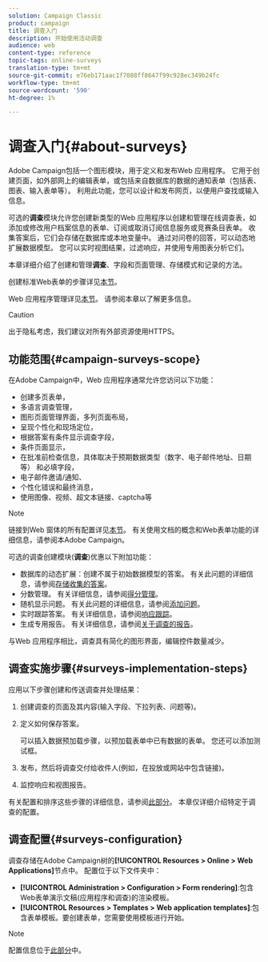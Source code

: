 ```yaml
---
solution: Campaign Classic
product: campaign
title: 调查入门
description: 开始使用活动调查
audience: web
content-type: reference
topic-tags: online-surveys
translation-type: tm+mt
source-git-commit: e76eb171aac1f7088ff8647f99c928ec349b24fc
workflow-type: tm+mt
source-wordcount: '590'
ht-degree: 1%

---
```



# 调查入门{#about-surveys}

Adobe Campaign包括一个图形模块，用于定义和发布Web 应用程序。 它用于创建页面，如外部网上的编辑表单，或包括来自数据库的数据的通知表单（包括表、图表、输入表单等）。 利用此功能，您可以设计和发布网页，以便用户查找或输入信息。

可选的&#x200B;**调查**&#x200B;模块允许您创建新类型的Web 应用程序以创建和管理在线调查表，如添加或修改用户档案信息的表单、订阅或取消订阅信息服务或竞赛条目表单。 收集答案后，它们会存储在数据库或本地变量中。 通过对问卷的回答，可以动态地扩展数据模型。 您可以实时视图结果，过滤响应，并使用专用图表分析它们。

本章详细介绍了创建和管理&#x200B;**调查**、字段和页面管理、存储模式和记录的方法。

创建标准Web表单的步骤详见[本节](../../web/using/about-web-forms.md)。

Web 应用程序管理详见[本节](../../web/using/about-web-applications.md)。 请参阅本章以了解更多信息。

>[!CAUTION]
>
>出于隐私考虑，我们建议对所有外部资源使用HTTPS。

## 功能范围{#campaign-surveys-scope}

在Adobe Campaign中，Web 应用程序通常允许您访问以下功能：

* 创建多页表单，
* 多语言调查管理，
* 图形页面管理界面，多列页面布局，
* 呈现个性化和现场定位，
* 根据答案有条件显示调查字段，
* 条件页面显示，
* 在批准前检查信息，具体取决于预期数据类型（数字、电子邮件地址、日期等） 和必填字段，
* 电子邮件邀请/通知、
* 个性化错误和最终消息，
* 使用图像、视频、超文本链接、captcha等

>[!NOTE]
>
>链接到Web 窗体的所有配置详见[本节](../../web/using/about-web-forms.md)。 有关使用文档的概念和Web表单功能的详细信息，请参阅本Adobe Campaign。

可选的调查创建模块(**调查**)优惠以下附加功能：

* 数据库的动态扩展：创建不属于初始数据模型的答案。 有关此问题的详细信息，请参阅[存储收集的答案](../../web/using/managing-answers.md#storing-collected-answers)。
* 分数管理。 有关详细信息，请参阅[得分管理](../../web/using/managing-answers.md#score-management)。
* 随机显示问题。 有关此问题的详细信息，请参阅[添加问题](../../web/using/building-a-survey.md#adding-questions)。
* 实时跟踪答案。 有关详细信息，请参阅[响应跟踪](../../web/using/publish--track-and-use-collected-data.md#response-tracking)。
* 生成专用报告。 有关详细信息，请参阅[关于调查的报告](../../web/using/publish--track-and-use-collected-data.md#reports-on-surveys)。

与Web 应用程序相比，调查具有简化的图形界面，编辑控件数量减少。

## 调查实施步骤{#surveys-implementation-steps}

应用以下步骤创建和传送调查并处理结果：

1. 创建调查的页面及其内容(输入字段、下拉列表、问题等)。
1. 定义如何保存答案。

   可以插入数据预加载步骤，以预加载表单中已有数据的表单。 您还可以添加测试框。

1. 发布，然后将调查交付给收件人(例如，在投放或网站中包含链接)。
1. 监控响应和视图报告。

有关配置和排序这些步骤的详细信息，请参阅[此部分](../../web/using/about-web-forms.md)。 本章仅详细介绍特定于调查的配置。

## 调查配置{#surveys-configuration}

调查存储在Adobe Campaign树的&#x200B;**[!UICONTROL Resources > Online > Web Applications]**&#x200B;节点中。 配置位于以下文件夹中：

* **[!UICONTROL Administration > Configuration > Form rendering]**:包含Web表单演示文稿(应用程序和调查)的渲染模板。
* **[!UICONTROL Resources > Templates > Web application templates]**:包含表单模板。要创建表单，您需要使用模板进行开始。

>[!NOTE]
>
>配置信息位于[此部分](../../web/using/about-web-forms.md)中。

